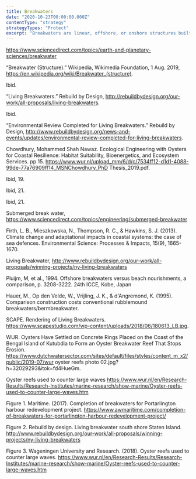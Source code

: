 ```yaml
---
title: Breakwaters
date: "2020-10-23T00:00:00.000Z"
contentType: "strategy"
strategyTypes: "Protect"
excerpt: "Breakwaters are linear, offshore, or onshore structures built to protect the coast from the effects of both storm surges and longshore drift."
---
```


<!-- Regular citations -->
[^1]:
  https://www.sciencedirect.com/topics/earth-and-planetary-sciences/breakwater
[^2]:
  “Breakwater (Structure).” Wikipedia, Wikimedia Foundation, 1 Aug. 2019, https://en.wikipedia.org/wiki/Breakwater_(structure).  
[^3]:
  Ibid. 
[^4]:
  “Living Breakwaters.” Rebuild by Design, http://rebuildbydesign.org/our-work/all-proposals/living-breakwaters.
[^5]:
  Ibid.
[^6]:
  “Environmental Review Completed for Living Breakwaters.” Rebuild by Design, http://www.rebuildbydesign.org/news-and-events/updates/environmental-review-completed-for-living-breakwaters.
[^7]:
  Chowdhury, Mohammed Shah Nawaz. Ecological Engineering with Oysters for Coastal Resilience: Habitat Suitability, Bioenergetics, and Ecosystem Services. pp 15. https://www.wur.nl/upload_mm/6/d/c/7534ff12-d1d1-4088-99de-77a76909ff14_MSNChowdhury_PhD Thesis_2019.pdf.
[^8]:
  Ibid, 19.
[^9]:
  Ibid, 21.
[^10]:
  Ibid, 21.
[^11]:
  Submerged break water, https://www.sciencedirect.com/topics/engineering/submerged-breakwater
[^12]:
  Firth, L. B., Mieszkowska, N., Thompson, R. C., & Hawkins, S. J. (2013). Climate change and adaptational impacts in coastal systems: the case of sea defences. Environmental Science: Processes & Impacts, 15(9), 1665-1670.
[^13]:
  Living Breakwater, http://www.rebuildbydesign.org/our-work/all-proposals/winning-projects/ny-living-breakwaters
[^14]:
  Pluijm, M, et al., 1994. Offshore breakwaters versus beach nourishments, a comparison, p. 3208-3222. 24th ICCE, Kobe, Japan
[^15]:
  Hauer, M., Op den Velde, W., Vrijling, J. K., & d'Angremond, K. (1995). Comparison construction costs conventional rubblemound breakwaters/bermbreakwater.

<!-- Images -->

[^i1]:
  SCAPE. Rendering of Living Breakwaters. https://www.scapestudio.com/wp-content/uploads/2018/06/180613_LB.jpg.  
[^i2]:
  WUR. Oysters Have Settled on Concrete Rings Placed on the Coast of the Bengal Island of Kutubdia to Form an Oyster Breakwater Reef That Stops Erosion. https://www.dutchwatersector.com/sites/default/files/styles/content_m_x2/public/2019-07/wur oyster reefs photo 02.jpg?h=32029293&itok=fd4HueGm.
[^i3]:
  Oyster reefs used to counter large waves https://www.wur.nl/en/Research-Results/Research-Institutes/marine-research/show-marine/Oyster-reefs-used-to-counter-large-waves.htm
[^i4]:
  Figure 1. Maritime. (2017). Completion of breakwaters for Portarlington harbour redevelopment project. https://www.awmaritime.com/completion-of-breakwaters-for-portarlington-harbour-redevelopment-project/
[^i5]:
  Figure 2. Rebuild by design. Living breakwater south shore Staten Island. http://www.rebuildbydesign.org/our-work/all-proposals/winning-projects/ny-living-breakwaters
[^i6]:
  Figure 3. Wageningen University and Research. (2018). Oyster reefs used to counter large waves. https://www.wur.nl/en/Research-Results/Research-Institutes/marine-research/show-marine/Oyster-reefs-used-to-counter-large-waves.htm
